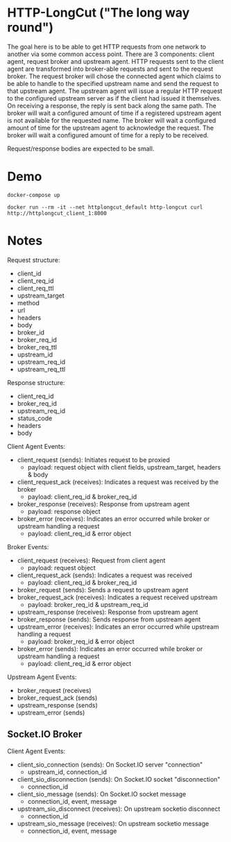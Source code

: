 # HTTP-LongCut ("The long way round")

The goal here is to be able to get HTTP requests from one network to another via some common access point. There are 3 components: client agent, request broker and upstream agent. HTTP requests sent to the client agent are transformed into broker-able requests and sent to the request broker. The request broker will chose the connected agent which claims to be able to handle to the specified upstream name and send the request to that upstream agent. The upstream agent will issue a regular HTTP request to the configured upstream server as if the client had issued it themselves. On receiving a response, the reply is sent back along the same path. The broker will wait a configured amount of time if a registered upstream agent is not available for the requested name. The broker will wait a configured amount of time for the upstream agent to acknowledge the request. The broker will wait a configured amount of time for a reply to be received.

Request/response bodies are expected to be small.

# Demo

```
docker-compose up

docker run --rm -it --net httplongcut_default http-longcut curl http://httplongcut_client_1:8000
```

# Notes


Request structure:
* client_id
* client_req_id
* client_req_ttl
* upstream_target
* method
* url
* headers
* body
* broker_id
* broker_req_id
* broker_req_ttl
* upstream_id
* upstream_req_id
* upstream_req_ttl

Response structure:
* client_req_id
* broker_req_id
* upstream_req_id
* status_code
* headers
* body


Client Agent Events:
* client_request (sends): Initiates request to be proxied
    * payload: request object with client fields, upstream_target, headers & body
* client_request_ack (receives): Indicates a request was received by the broker
    * payload: client_req_id & broker_req_id
* broker_response (receives): Response from upstream agent
    * payload: response object
* broker_error (receives): Indicates an error occurred while broker or upstream handling a request
    * payload: client_req_id & error object

Broker Events:
* client_request (receives): Request from client agent
    * payload: request object
* client_request_ack (sends): Indicates a request was received
    * payload: client_req_id & broker_req_id
* broker_request (sends): Sends a request to upstream agent
* broker_request_ack (receives): Indicates a request received upstream
    * payload: broker_req_id & upstream_req_id
* upstream_response (receives): Response from upstream agent
* broker_response (sends): Sends response from upstream agent
* upstream_error (receives): Indicates an error occurred while upstream handling a request
    * payload: broker_req_id & error object
* broker_error (sends): Indicates an error occurred while broker or upstream handling a request
    * payload: client_req_id & error object

Upstream Agent Events:
* broker_request (receives)
* broker_request_ack (sends)
* upstream_response (sends)
* upstream_error (sends)


## Socket.IO Broker

Client Agent Events:
* client_sio_connection (sends): On Socket.IO server "connection"
    * upstream_id, connection_id
* client_sio_disconnection (sends): On Socket.IO socket "disconnection"
    * connection_id
* client_sio_message (sends): On Socket.IO socket message
    * connection_id, event, message
* upstream_sio_disconnect (receives): On upstream socketio disconnect
    * connection_id
* upstream_sio_message (receives): On upstream socketio message
    * connection_id, event, message
